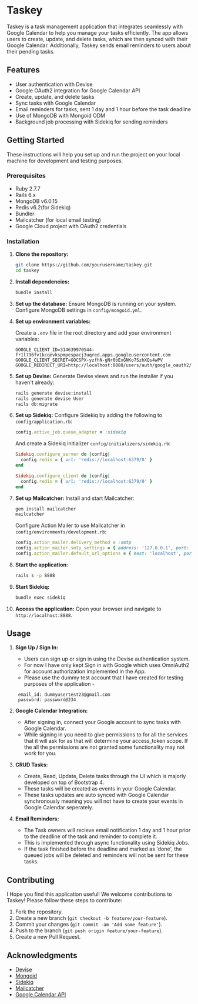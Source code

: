 # Taskey

Taskey is a task management application that integrates seamlessly with Google Calendar to help you manage your tasks efficiently. The app allows users to create, update, and delete tasks, which are then synced with their Google Calendar. Additionally, Taskey sends email reminders to users about their pending tasks.

## Features

- User authentication with Devise
- Google OAuth2 integration for Google Calendar API
- Create, update, and delete tasks
- Sync tasks with Google Calendar
- Email reminders for tasks, sent 1 day and 1 hour before the task deadline
- Use of MongoDB with Mongoid ODM
- Background job processing with Sidekiq for sending reminders

## Getting Started

These instructions will help you set up and run the project on your local machine for development and testing purposes.

### Prerequisites

- Ruby 2.7.7
- Rails 6.x
- MongoDB v6.0.15
- Redis v6.2(for Sidekiq)
- Bundler
- Mailcatcher (for local email testing)
- Google Cloud project with OAuth2 credentials

### Installation

1. **Clone the repository:**
    ```sh
    git clone https://github.com/yourusername/taskey.git
    cd taskey
    ```

2. **Install dependencies:**
    ```sh
    bundle install
    ```

3. **Set up the database:**
    Ensure MongoDB is running on your system. Configure MongoDB settings in `config/mongoid.yml`.

4. **Set up environment variables:**

    Create a `.env` file in the root directory and add your environment variables:
    ```
    GOOGLE_CLIENT_ID=314639970544-fr1l796fv1kcqevkspmpespacj3uqred.apps.googleusercontent.com
    GOOGLE_CLIENT_SECRET=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
    GOOGLE_REDIRECT_URI=http://localhost:8888/users/auth/google_oauth2/callback
    ```

5. **Set up Devise:**
    Generate Devise views and run the installer if you haven't already:
    ```sh
    rails generate devise:install
    rails generate devise User
    rails db:migrate
    ```

6. **Set up Sidekiq:**
    Configure Sidekiq by adding the following to `config/application.rb`:
    ```ruby
    config.active_job.queue_adapter = :sidekiq
    ```
    And create a Sidekiq initializer `config/initializers/sidekiq.rb`:
    ```ruby
    Sidekiq.configure_server do |config|
      config.redis = { url: 'redis://localhost:6379/0' }
    end

    Sidekiq.configure_client do |config|
      config.redis = { url: 'redis://localhost:6379/0' }
    end
    ```

7. **Set up Mailcatcher:**
    Install and start Mailcatcher:
    ```sh
    gem install mailcatcher
    mailcatcher
    ```
    Configure Action Mailer to use Mailcatcher in `config/environments/development.rb`:
    ```ruby
    config.action_mailer.delivery_method = :smtp
    config.action_mailer.smtp_settings = { address: '127.0.0.1', port: 1025 }
    config.action_mailer.default_url_options = { host: 'localhost', port: 3000 }
    ```

8. **Start the application:**
    ```sh
    rails s -p 8888
    ```

9. **Start Sidekiq:**
    ```sh
    bundle exec sidekiq
    ```

10. **Access the application:**
    Open your browser and navigate to `http://localhost:8888`.

## Usage

1. **Sign Up / Sign In:**
    - Users can sign up or sign in using the Devise authentication system.
    - For now I have only kept Sign in with Google which uses OmniAuth2 for account authorization implemented in the App.
    - Please use the dummy test account that I have created for testing purposes of the application -
   ```
    email_id: dummyusertest23@gmail.com
    password: password@234
    ```

2. **Google Calendar Integration:**
    - After signing in, connect your Google account to sync tasks with Google Calendar.
    - While signing in you need to give permissions to for all the services that it will ask for as that will determine your access_token scope. If the all the permissions are not granted some functionality may not work for you.

3. **CRUD Tasks:**
    - Create, Read, Update, Delete tasks through the UI which is majorly developed on top of Bootstrap 4.
    - These tasks will be created as events in your Google Calendar.
    - These tasks updates are auto synced with Google Calendar synchronously meaning you will not have to create your events in Google Calendar seperately.

4. **Email Reminders:**
    - The Task owners will recieve email notification 1 day and 1 hour prior to the deadline of the task and reminder to complete it.
    - This is implemented through async functionality using Sidekiq Jobs.
    - If the task finished before the deadline and marked as 'done', the queued jobs will be deleted and reminders will not be sent for these tasks.

## Contributing

I Hope you find this application useful!
We welcome contributions to Taskey! Please follow these steps to contribute:

1. Fork the repository.
2. Create a new branch (`git checkout -b feature/your-feature`).
3. Commit your changes (`git commit -am 'Add some feature'`).
4. Push to the branch (`git push origin feature/your-feature`).
5. Create a new Pull Request.

## Acknowledgments

- [Devise](https://github.com/heartcombo/devise)
- [Mongoid](https://github.com/mongodb/mongoid)
- [Sidekiq](https://github.com/mperham/sidekiq)
- [Mailcatcher](https://mailcatcher.me/)
- [Google Calendar API](https://developers.google.com/calendar)

